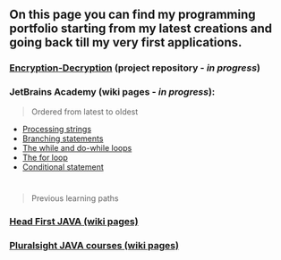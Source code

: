 ## On this page you can find my programming portfolio starting from my latest creations and going back till my very first applications.

### [Encryption-Decryption](https://github.com/Kamil-Jankowski/Encryption-Decryption) (project repository - _in progress_)

### JetBrains Academy (wiki pages - _in progress_):
> Ordered from latest to oldest
* [Processing strings](https://github.com/Kamil-Jankowski/Learnig-JAVA/wiki/JetBrains-Academy:-Processing-strings)
* [Branching statements](https://github.com/Kamil-Jankowski/Learnig-JAVA/wiki/JetBrains-Academy:-Branching-statements)
* [The while and do-while loops](https://github.com/Kamil-Jankowski/Learnig-JAVA/wiki/JetBrains-Academy:-while-&-do-while)
* [The for loop](https://github.com/Kamil-Jankowski/Learnig-JAVA/wiki/JetBrains-Academy:-The-for-loop)
* [Conditional statement](https://github.com/Kamil-Jankowski/Learnig-JAVA/wiki/JetBrains-Academy:-Conditional-statement)

#
> Previous learning paths
### [Head First JAVA (wiki pages)](head_first_java.md)
  

### [Pluralsight JAVA courses (wiki pages)](pluralsight.md)
  
